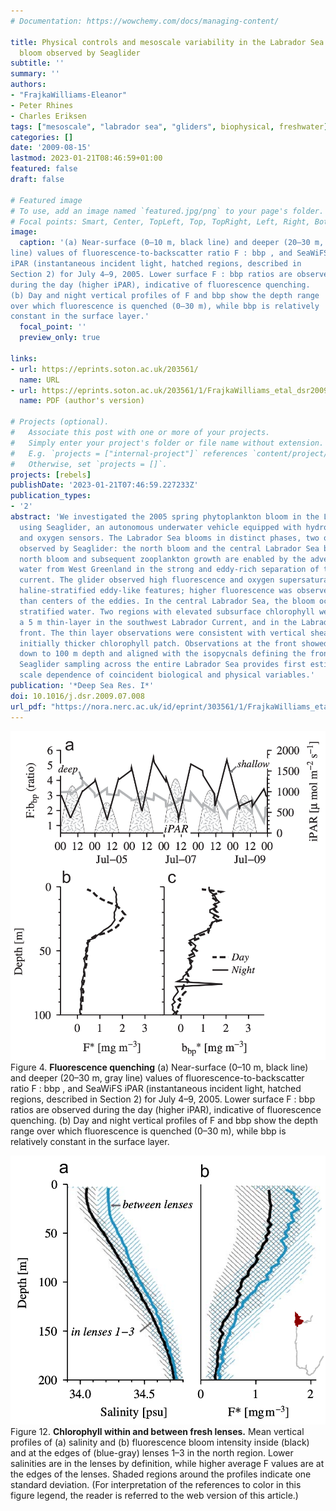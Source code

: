 ```yaml
---
# Documentation: https://wowchemy.com/docs/managing-content/

title: Physical controls and mesoscale variability in the Labrador Sea spring phytoplankton
  bloom observed by Seaglider
subtitle: ''
summary: ''
authors:
- "FrajkaWilliams-Eleanor"
- Peter Rhines
- Charles Eriksen
tags: ["mesoscale", "labrador sea", "gliders", biophysical, freshwater]
categories: []
date: '2009-08-15'
lastmod: 2023-01-21T08:46:59+01:00
featured: false
draft: false

# Featured image
# To use, add an image named `featured.jpg/png` to your page's folder.
# Focal points: Smart, Center, TopLeft, Top, TopRight, Left, Right, BottomLeft, Bottom, BottomRight.
image:
  caption: '(a) Near-surface (0–10 m, black line) and deeper (20–30 m, gray
line) values of fluorescence-to-backscatter ratio F : bbp , and SeaWiFS
iPAR (instantaneous incident light, hatched regions, described in
Section 2) for July 4–9, 2005. Lower surface F : bbp ratios are observed
during the day (higher iPAR), indicative of fluorescence quenching.
(b) Day and night vertical profiles of F and bbp show the depth range
over which fluorescence is quenched (0–30 m), while bbp is relatively
constant in the surface layer.'
  focal_point: ''
  preview_only: true

links:
- url: https://eprints.soton.ac.uk/203561/
  name: URL
- url: https://eprints.soton.ac.uk/203561/1/FrajkaWilliams_etal_dsr2009.pdf
  name: PDF (author's version)

# Projects (optional).
#   Associate this post with one or more of your projects.
#   Simply enter your project's folder or file name without extension.
#   E.g. `projects = ["internal-project"]` references `content/project/deep-learning/index.md`.
#   Otherwise, set `projects = []`.
projects: [rebels]
publishDate: '2023-01-21T07:46:59.227233Z'
publication_types:
- '2'
abstract: 'We investigated the 2005 spring phytoplankton bloom in the Labrador Sea
  using Seaglider, an autonomous underwater vehicle equipped with hydrographic, bio-optical
  and oxygen sensors. The Labrador Sea blooms in distinct phases, two of which were
  observed by Seaglider: the north bloom and the central Labrador Sea bloom. The dominant
  north bloom and subsequent zooplankton growth are enabled by the advection of low-salinity
  water from West Greenland in the strong and eddy-rich separation of the boundary
  current. The glider observed high fluorescence and oxygen supersaturation within
  haline-stratified eddy-like features; higher fluorescence was observed at the edges
  than centers of the eddies. In the central Labrador Sea, the bloom occurred in thermally
  stratified water. Two regions with elevated subsurface chlorophyll were also observed:
  a 5 m thin-layer in the southwest Labrador Current, and in the Labrador shelf-break
  front. The thin layer observations were consistent with vertical shearing of an
  initially thicker chlorophyll patch. Observations at the front showed high fluorescence
  down to 100 m depth and aligned with the isopycnals defining the front. The high-resolution
  Seaglider sampling across the entire Labrador Sea provides first estimates of the
  scale dependence of coincident biological and physical variables.'
publication: '*Deep Sea Res. I*'
doi: 10.1016/j.dsr.2009.07.008
url_pdf: "https://nora.nerc.ac.uk/id/eprint/303561/1/FrajkaWilliams_etal_dsr2009.pdf"
---
```


![figure](featured.png)
Figure 4. **Fluorescence quenching** (a) Near-surface (0–10 m, black line) and deeper (20–30 m, gray
line) values of fluorescence-to-backscatter ratio F : bbp , and SeaWiFS
iPAR (instantaneous incident light, hatched regions, described in
Section 2) for July 4–9, 2005. Lower surface F : bbp ratios are observed
during the day (higher iPAR), indicative of fluorescence quenching.
(b) Day and night vertical profiles of F and bbp show the depth range
over which fluorescence is quenched (0–30 m), while bbp is relatively
constant in the surface layer.

![Figure 12](featured2.png)
Figure 12. **Chlorophyll within and between fresh lenses.** Mean vertical profiles of (a) salinity and (b) fluorescence bloom
intensity inside (black) and at the edges of (blue-gray) lenses 1–3 in the
north region. Lower salinities are in the lenses by definition, while higher
average F values are at the edges of the lenses. Shaded regions around
the profiles indicate one standard deviation. (For interpretation of the
references to color in this figure legend, the reader is referred to the web
version of this article.)